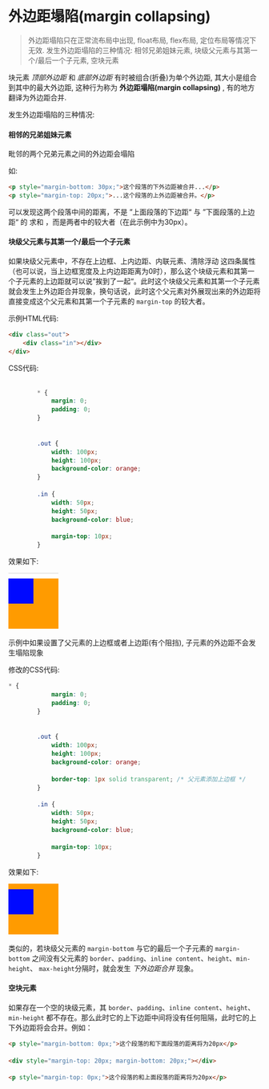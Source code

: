 # 外边距塌陷(margin collapsing)

> 外边距塌陷只在正常流布局中出现, float布局, flex布局, 定位布局等情况下无效.
> 发生外边距塌陷的三种情况: 相邻兄弟姐妹元素, 块级父元素与其第一个/最后一个子元素, 空块元素


块元素 *顶部外边距* 和 *底部外边距* 有时被组合(折叠)为单个外边距, 其大小是组合到其中的最大外边距, 这种行为称为 **外边距塌陷(margin collapsing)** , 有的地方翻译为外边距合并.

发生外边距塌陷的三种情况:

#### 相邻的兄弟姐妹元素
毗邻的两个兄弟元素之间的外边距会塌陷

如:
```html
<p style="margin-bottom: 30px;">这个段落的下外边距被合并...</p>
<p style="margin-top: 20px;">...这个段落的上外边距被合并。</p>
```
可以发现这两个段落中间的距离，不是 ”上面段落的下边距“ 与 ”下面段落的上边距“ 的 求和 ，而是两者中的较大者（在此示例中为30px）。


#### 块级父元素与其第一个/最后一个子元素
如果块级父元素中，不存在上边框、上内边距、内联元素、清除浮动 这四条属性（也可以说，当上边框宽度及上内边距距离为0时），那么这个块级元素和其第一个子元素的上边距就可以说”挨到了一起“。此时这个块级父元素和其第一个子元素就会发生上外边距合并现象，换句话说，此时这个父元素对外展现出来的外边距将直接变成这个父元素和其第一个子元素的 `margin-top` 的较大者。

示例HTML代码:
```html
<div class="out">
    <div class="in"></div>
</div>
```

CSS代码:
```css

        * {
            margin: 0;
            padding: 0;
        }


        .out {
            width: 100px;
            height: 100px;
            background-color: orange;
        }

        .in {
            width: 50px;
            height: 50px;
            background-color: blue;

            margin-top: 10px;
        }
```

效果如下:
 
![](../../images/margin-collapsing-1.png)

示例中如果设置了父元素的上边框或者上边距(有个阻挡), 子元素的外边距不会发生塌陷现象

修改的CSS代码:
```css
* {
            margin: 0;
            padding: 0;
        }


        .out {
            width: 100px;
            height: 100px;
            background-color: orange;

            border-top: 1px solid transparent; /* 父元素添加上边框 */
        }

        .in {
            width: 50px;
            height: 50px;
            background-color: blue;

            margin-top: 10px;
        }
```
效果如下:

![](../../images/margin-collapsing-2.png)


类似的，若块级父元素的 `margin-bottom` 与它的最后一个子元素的 `margin-bottom` 之间没有父元素的 `border`、`padding`、`inline content`、`height`、`min-height`、 `max-height`分隔时，就会发生 *下外边距合并* 现象。

#### 空块元素
如果存在一个空的块级元素，其 `border`、`padding`、`inline content`、`height`、`min-height` 都不存在。那么此时它的上下边距中间将没有任何阻隔，此时它的上下外边距将会合并。例如：

```html
<p style="margin-bottom: 0px;">这个段落的和下面段落的距离将为20px</p>

<div style="margin-top: 20px; margin-bottom: 20px;"></div>

<p style="margin-top: 0px;">这个段落的和上面段落的距离将为20px</p>
```

